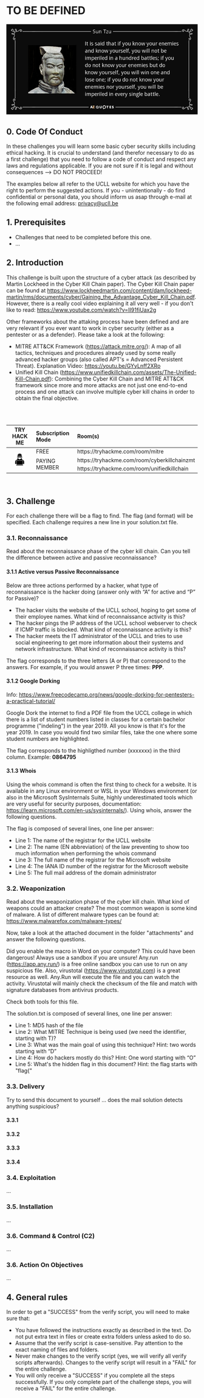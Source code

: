 # TO BE DEFINED

![Alt text](images/SunTzu.jpg?raw=true "Sun Tzu - The Art of War")

## 0. Code Of Conduct
In these challenges you will learn some basic cyber security skills including ethical hacking. It is crucial to understand (and therefor necessary to do as a first challenge) that you need to follow a code of conduct and respect any laws and regulations applicable. If you are not sure if it is legal and without consequences --> DO NOT PROCEED! 

The examples below all refer to the UCLL website for which you have the right to perform the suggested actions. If you - unintentionally - do find confidential or personal data, you should inform us asap through e-mail at the following email address: privacy@ucll.be 

## 1. Prerequisites

-   Challenges that need to be completed before this one.
-   ...

## 2. Introduction

This challenge is built upon the structure of a cyber attack (as described by Martin Lockheed in the Cyber Kill Chain paper). The Cyber Kill Chain paper can be found at https://www.lockheedmartin.com/content/dam/lockheed-martin/rms/documents/cyber/Gaining_the_Advantage_Cyber_Kill_Chain.pdf. However, there is a really cool video explaining it all very well - if you don't like to read: https://www.youtube.com/watch?v=II91fiUax2g 

Other frameworks about the attaking process have been defined and are very relevant if you ever want to work in cyber security (either as a pentester or as a defender). Please take a look at the following:
- MITRE ATT&CK Framework (https://attack.mitre.org/): A map of all tactics, techniques and procedures already used by some really advanced hacker groups (also called APT's = Advanced Persistent Threat). Explanation Video: https://youtu.be/GYyLnff2XRo 
- Unified Kill Chain (https://www.unifiedkillchain.com/assets/The-Unified-Kill-Chain.pdf): Combining the Cyber Kill Chain and MITRE ATT&CK framework since more and more attacks are not just one end-to-end process and one attack can involve multiple cyber kill chains in order to obtain the final objective.
<br>
<br>


<table>
    <thead>
        <tr>
            <th style="text-align: center">TRY HACK ME</th>
            <th style="text-align: left">Subscription Mode</th>
            <th style="text-align: left">Room(s)</th>
        </tr>
    </thead>
    <tbody>
        <tr>
            <td rowspan=3 style="text-align: center"><img src="./images/Expert.PNG" width="50%"> </td>
            <td>FREE</td>
            <td>https://tryhackme.com/room/mitre</td>
        </tr>
        <tr>
            <td rowspan=2>PAYING MEMBER  </td>
            <td>https://tryhackme.com/room/cyberkillchainzmt</td>
        </tr>
        <tr>
            <td>https://tryhackme.com/room/unifiedkillchain</td>
        </tr>
    </tbody>
</table>

<br>


## 3. Challenge

For each challenge there will be a flag to find. The flag (and format) will be specified. Each challenge requires a new line in your solution.txt file.

### 3.1. Reconnaissance
Read about the reconnaissance phase of the cyber kill chain. Can you tell the difference between active and passive reconnaissance? 

#### 3.1.1 Active versus Passive Reconnaissance

Below are three actions performed by a hacker, what type of reconnaissance is the hacker doing (answer only with “A” for active and “P” for Passive)? 
- The hacker visits the website of the UCLL school, hoping to get some of their employee names. What kind of reconnaissance activity is this? 
- The hacker pings the IP address of the UCLL school webserver to check if ICMP traffic is blocked. What kind of reconnaissance activity is this? 
- The hacker meets the IT administrator of the UCLL and tries to use social engineering to get more information about their systems and network infrastructure. What kind of reconnaissance activity is this? 

The flag corresponds to the three letters (A or P) that correspond to the answers. For example, if you would answer P three times: __PPP__.

#### 3.1.2 Google Dorking

Info: https://www.freecodecamp.org/news/google-dorking-for-pentesters-a-practical-tutorial/

Google Dork the internet to find a PDF file from the UCCL college in which there is a list of student numbers listed in classes for a certain bachelor programme ("indeling") in the year 2019. All you know is that it's for the year 2019. In case you would find two similar files, take the one where some student numbers are highlighted.

The flag corresponds to the highligthed number (xxxxxxx) in the third column. Example: __0864795__

#### 3.1.3 Whois

Using the whois command is often the first thing to check for a website. It is available in any Linux environment or WSL in your Windows environment (or also in the Microsoft SysInternals Suite, highly underestimated tools which are very useful for security purposes, documentation: https://learn.microsoft.com/en-us/sysinternals/). Using whois, answer the following questions.

The flag is composed of several lines, one line per answer:
- Line 1: The name of the registrar for the UCLL website
- Line 2: The name (EN abbreviation) of the law preventing to show too much information when performing the whois command
- Line 3: The full name of the registrar for the Microsoft website 
- Line 4: The IANA ID number of the registrar for the Microsoft website 
- Line 5: The full mail address of the domain administrator


### 3.2. Weaponization
Read about the weaponization phase of the cyber kill chain. What kind of weapons could an attacker create? The most common weapon is some kind of malware. A list of different malware types can be found at: https://www.malwarefox.com/malware-types/

Now, take a look at the attached document in the folder "attachments" and answer the following questions.

Did you enable the macro in Word on your computer? This could have been dangerous! Always use a sandbox if you are unsure! Any.run (https://app.any.run/) is a free online sandbox you can use to run on any suspicious file. Also, virustotal (https://www.virustotal.com) is a great resource as well. Any.Run will execute the file and you can watch the activity. Virustotal will mainly check the checksum of the file and match with signature databases from antivirus products.

Check both tools for this file.

The solution.txt is composed of several lines, one line per answer:
- Line 1: MD5 hash of the file
- Line 2: What MITRE Technique is being used (we need the identifier, starting with T)? 
- Line 3: What was the main goal of using this technique? Hint: two words starting with “D”
- Line 4: How do hackers mostly do this? Hint: One word starting with “O”
- Line 5: What's the hidden flag in this document? Hint: the flag starts with "flag{"


### 3.3. Delivery 

Try to send this document to yourself ... does the mail solution detects anything suspicious?

#### 3.3.1 

#### 3.3.2

#### 3.3.3 

#### 3.3.4 



### 3.4. Exploitation 

...

### 3.5. Installation 

...

### 3.6. Command & Control (C2) 

...

### 3.6. Action On Objectives 

...


## 4. General rules

In order to get a "SUCCESS" from the verify script, you will need to make sure that:

-   You have followed the instructions exactly as described in the text. Do not put extra text in files or create extra folders unless asked to do so.
-   Assume that the verify script is case-sensitive. Pay attention to the exact naming of files and folders.
-   Never make changes to the verify script (yes, we will verify all verify scripts afterwards). Changes to the verify script will result in a "FAIL" for the entire challenge.
-   You will only receive a "SUCCESS" if you complete all the steps successfully. If you only complete part of the challenge steps, you will receive a "FAIL" for the entire challenge.
